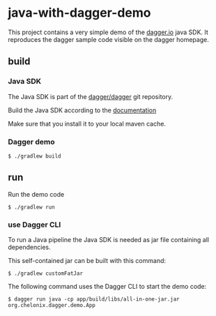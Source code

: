 # java-with-dagger-demo

This project contains a very simple demo of the [dagger.io](https://dagger.io/) java SDK. It 
reproduces the dagger sample code visible on the dagger homepage.

## build

### Java SDK

The Java SDK is part of the [dagger/dagger](https://github.com/dagger/dagger) git repository.

Build the Java SDK according to the [documentation](https://github.com/dagger/dagger/blob/main/sdk/java/README.md)

Make sure that you install it to your local maven cache.

### Dagger demo

```shell
$ ./gradlew build
```

## run

Run the demo code

```shell
$ ./gradlew run
```

### use Dagger CLI

To run a Java pipeline the Java SDK is needed as jar file containing all dependencies.

This self-contained jar can be built with this command:


```shell
$ ./gradlew customFatJar
```

The following command uses the Dagger CLI to start the demo code:

```shell
$ dagger run java -cp app/build/libs/all-in-one-jar.jar org.chelonix.dagger.demo.App
```

